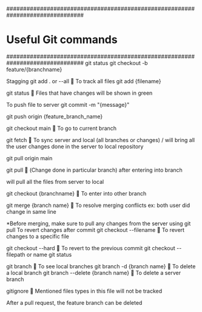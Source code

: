 ###############################################################################
# Useful Git commands
###############################################################################
git status
git checkout -b feature/{branchname}

Stagging
git add . or --all 			 To track all files
git add {filename}

git status 				 Files that have changes will be shown in green

To push file to server
git commit -m "{message}"

git push origin {feature_branch_name}

git checkout main 			 To go to current branch

git fetch 				 To sync server and local (all branches or changes) / will bring all the user changes done in the server to local repository

git pull origin main

git pull 				 (Change done in particular branch) after entering into branch

will pull all the files from server to local 


git checkout {branchname} 		 To enter into other branch


git merge {branch name} 		 To resolve merging conflicts ex: both user did change in same line


*Before merging, make sure to pull any changes from the server using git pull
To revert changes after commit
git checkout --filename 		 To revert changes to a specific file

git checkout --hard  			 To revert to the previous commit
git checkout -- filepath or name
git status

git branch 				 To see local branches
git branch -d {branch name} 		 To delete a local branch
git branch --delete {branch name} 	 To delete a server branch

gitignore 				 Mentioned files types in this file will not be tracked

After a pull request, the feature branch can be deleted


